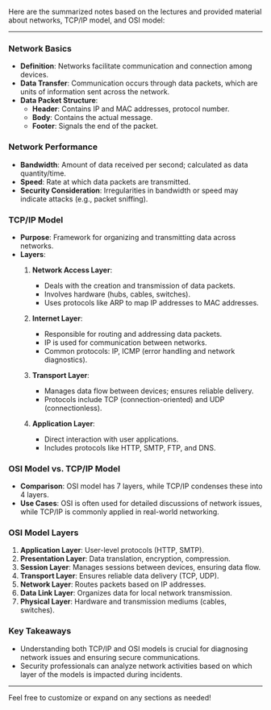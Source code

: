 Here are the summarized notes based on the lectures and provided material about networks, TCP/IP model, and OSI model:

---

### Network Basics
- **Definition**: Networks facilitate communication and connection among devices.
- **Data Transfer**: Communication occurs through data packets, which are units of information sent across the network.
- **Data Packet Structure**:
  - **Header**: Contains IP and MAC addresses, protocol number.
  - **Body**: Contains the actual message.
  - **Footer**: Signals the end of the packet.

### Network Performance
- **Bandwidth**: Amount of data received per second; calculated as data quantity/time.
- **Speed**: Rate at which data packets are transmitted.
- **Security Consideration**: Irregularities in bandwidth or speed may indicate attacks (e.g., packet sniffing).

### TCP/IP Model
- **Purpose**: Framework for organizing and transmitting data across networks.
- **Layers**:
  1. **Network Access Layer**: 
     - Deals with the creation and transmission of data packets.
     - Involves hardware (hubs, cables, switches).
     - Uses protocols like ARP to map IP addresses to MAC addresses.
  
  2. **Internet Layer**: 
     - Responsible for routing and addressing data packets.
     - IP is used for communication between networks.
     - Common protocols: IP, ICMP (error handling and network diagnostics).

  3. **Transport Layer**: 
     - Manages data flow between devices; ensures reliable delivery.
     - Protocols include TCP (connection-oriented) and UDP (connectionless).
  
  4. **Application Layer**: 
     - Direct interaction with user applications.
     - Includes protocols like HTTP, SMTP, FTP, and DNS.

### OSI Model vs. TCP/IP Model
- **Comparison**: OSI model has 7 layers, while TCP/IP condenses these into 4 layers.
- **Use Cases**: OSI is often used for detailed discussions of network issues, while TCP/IP is commonly applied in real-world networking.

### OSI Model Layers
1. **Application Layer**: User-level protocols (HTTP, SMTP).
2. **Presentation Layer**: Data translation, encryption, compression.
3. **Session Layer**: Manages sessions between devices, ensuring data flow.
4. **Transport Layer**: Ensures reliable data delivery (TCP, UDP).
5. **Network Layer**: Routes packets based on IP addresses.
6. **Data Link Layer**: Organizes data for local network transmission.
7. **Physical Layer**: Hardware and transmission mediums (cables, switches).

### Key Takeaways
- Understanding both TCP/IP and OSI models is crucial for diagnosing network issues and ensuring secure communications.
- Security professionals can analyze network activities based on which layer of the models is impacted during incidents.

---

Feel free to customize or expand on any sections as needed!
